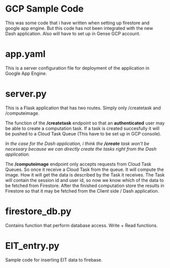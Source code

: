 # GCP Sample Code

This was some code that i have written when setting up firestore and google app engine. But this code has not been integrated with the new Dash application. Also will have to set up in Gense GCP account. 

# app.yaml 

This is a server configuration file for deployment of the application in Google App Engine. 

# server.py

This is a Flask application that has two routes. Simply only /createtask and /computeimage. 

The function of the **/createtask** endpoint so that an **authenticated** user may be able to create a computation task. If a task is created succesfully it will be pushed to a Cloud Task Queue (This have to be set up in GCP console). 

*In the case for the Dash application, i think the **/create** task won't be necessary because we can directly create the tasks right from the Dash application.* 

The **/computeimage** endpoint only accepts requests from Cloud Task Queues. So once it receive a Cloud Task from the queue. It will compute the image. How it will get the data is described by the Task it receives. The Task will contain the session id and user id, so now we know which of the data to be fetched from Firestore. After the finished computation store the results in Firestore so that it may be fetched from the Client side / Dash application. 

# firestore_db.py

Contains function that perform database access. Write + Read functions. 

# EIT_entry.py

Sample code for inserting EIT data to firebase.

